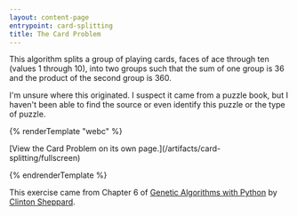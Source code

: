 ```yaml
---
layout: content-page
entrypoint: card-splitting
title: The Card Problem
---
```


This algorithm splits a group of playing cards, faces of ace through ten (values 1 through 10), into
two groups such that the sum of one group is 36 and the product of the second group is 360.

I'm unsure where this originated. I suspect it came from a puzzle book, but I haven't been able to
find the source or even identify this puzzle or the type of puzzle.

{% renderTemplate "webc" %}

<interactive-embed src="/artifacts/card-splitting/fullscreen" title="The Card Problem">
  [View the Card Problem on its own page.](/artifacts/card-splitting/fullscreen)
</interactive-embed>

{% endrenderTemplate %}

This exercise came from Chapter 6 of
[Genetic Algorithms with Python](https://github.com/handcraftsman/GeneticAlgorithmsWithPython#description)
by [Clinton Sheppard](https://www.cs.unm.edu/~sheppard/).
